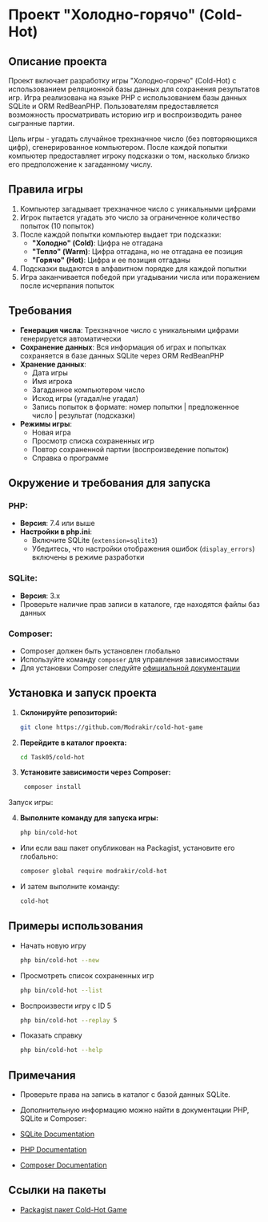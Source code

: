 # Проект "Холодно-горячо" (Cold-Hot)

## Описание проекта

Проект включает разработку игры "Холодно-горячо" (Cold-Hot) с использованием реляционной базы данных для сохранения результатов игр. Игра реализована на языке PHP с использованием базы данных SQLite и ORM RedBeanPHP. Пользователям предоставляется возможность просматривать историю игр и воспроизводить ранее сыгранные партии.

Цель игры - угадать случайное трехзначное число (без повторяющихся цифр), сгенерированное компьютером. После каждой попытки компьютер предоставляет игроку подсказки о том, насколько близко его предположение к загаданному числу.

## Правила игры

1. Компьютер загадывает трехзначное число с уникальными цифрами
2. Игрок пытается угадать это число за ограниченное количество попыток (10 попыток)
3. После каждой попытки компьютер выдает три подсказки:
    - **"Холодно" (Cold)**: Цифра не отгадана
    - **"Тепло" (Warm)**: Цифра отгадана, но не отгадана ее позиция
    - **"Горячо" (Hot)**: Цифра и ее позиция отгаданы
4. Подсказки выдаются в алфавитном порядке для каждой попытки
5. Игра заканчивается победой при угадывании числа или поражением после исчерпания попыток

## Требования

- **Генерация числа**: Трехзначное число с уникальными цифрами генерируется автоматически
- **Сохранение данных**: Вся информация об играх и попытках сохраняется в базе данных SQLite через ORM RedBeanPHP
- **Хранение данных**:
    - Дата игры
    - Имя игрока
    - Загаданное компьютером число
    - Исход игры (угадал/не угадал)
    - Запись попыток в формате: номер попытки | предложенное число | результат (подсказки)
- **Режимы игры**:
    - Новая игра
    - Просмотр списка сохраненных игр
    - Повтор сохраненной партии (воспроизведение попыток)
    - Справка о программе

## Окружение и требования для запуска

### PHP:
- **Версия**: 7.4 или выше
- **Настройки в php.ini**:
    - Включите SQLite (`extension=sqlite3`)
    - Убедитесь, что настройки отображения ошибок (`display_errors`) включены в режиме разработки

### SQLite:
- **Версия**: 3.x
- Проверьте наличие прав записи в каталоге, где находятся файлы баз данных

### Composer:
- Composer должен быть установлен глобально
- Используйте команду `composer` для управления зависимостями
- Для установки Composer следуйте [официальной документации](https://getcomposer.org/doc/00-intro.md)

## Установка и запуск проекта

1. **Склонируйте репозиторий:**
   ```bash
   git clone https://github.com/Modrakir/cold-hot-game
2. **Перейдите в каталог проекта:**
    ```Bash
    cd Task05/cold-hot
   ```
3. **Установите зависимости через Composer:**
   ```Bash
    composer install
   ```
Запуск игры:

4. **Выполните команду для запуска игры:**
    ```Bash
    php bin/cold-hot
   ```
  - Или если ваш пакет опубликован на Packagist, установите его глобально:
    ```Bash
    composer global require modrakir/cold-hot
    ```
  - И затем выполните команду:
    ```Bash
    cold-hot
    ```

## Примеры использования


- Начать новую игру
    ```bash
    php bin/cold-hot --new
    ```
- Просмотреть список сохраненных игр
    ```bash
    php bin/cold-hot --list
    ```
- Воспроизвести игру с ID 5
    ```bash
    php bin/cold-hot --replay 5
    ```
- Показать справку
    ```bash
    php bin/cold-hot --help
    ```
## Примечания

- Проверьте права на запись в каталог с базой данных SQLite.

- Дополнительную информацию можно найти в документации PHP, SQLite и Composer:

- [SQLite Documentation](https://www.sqlite.org/docs.html)
- [PHP Documentation](https://www.php.net/docs.php)
- [Composer Documentation](https://getcomposer.org/doc/)
## Ссылки на пакеты
- [Packagist пакет Cold-Hot Game](https://packagist.org/packages/modrakir/cold-hot-game)